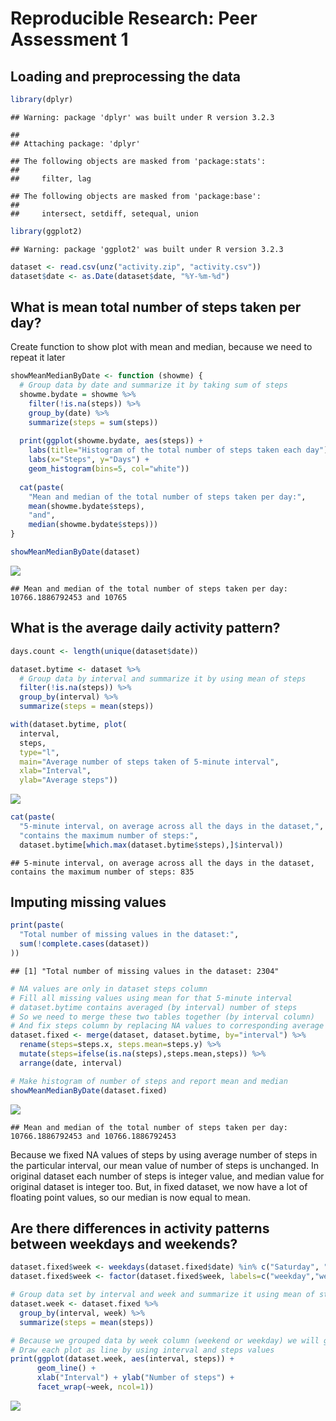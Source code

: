 # Reproducible Research: Peer Assessment 1


## Loading and preprocessing the data

```r
library(dplyr)
```

```
## Warning: package 'dplyr' was built under R version 3.2.3
```

```
## 
## Attaching package: 'dplyr'
```

```
## The following objects are masked from 'package:stats':
## 
##     filter, lag
```

```
## The following objects are masked from 'package:base':
## 
##     intersect, setdiff, setequal, union
```

```r
library(ggplot2)
```

```
## Warning: package 'ggplot2' was built under R version 3.2.3
```

```r
dataset <- read.csv(unz("activity.zip", "activity.csv"))
dataset$date <- as.Date(dataset$date, "%Y-%m-%d")
```


## What is mean total number of steps taken per day?
Create function to show plot with mean and median, because we need to repeat it later

```r
showMeanMedianByDate <- function (showme) {
  # Group data by date and summarize it by taking sum of steps
  showme.bydate = showme %>% 
    filter(!is.na(steps)) %>%
    group_by(date) %>% 
    summarize(steps = sum(steps))
  
  print(ggplot(showme.bydate, aes(steps)) +
    labs(title="Histogram of the total number of steps taken each day") +
    labs(x="Steps", y="Days") +
    geom_histogram(bins=5, col="white"))
  
  cat(paste(
    "Mean and median of the total number of steps taken per day:",
    mean(showme.bydate$steps), 
    "and", 
    median(showme.bydate$steps)))
}

showMeanMedianByDate(dataset)
```

![](figure/mean.per.day-1.png)

```
## Mean and median of the total number of steps taken per day: 10766.1886792453 and 10765
```


## What is the average daily activity pattern?

```r
days.count <- length(unique(dataset$date))

dataset.bytime <- dataset %>%
  # Group data by interval and summarize it by using mean of steps
  filter(!is.na(steps)) %>%
  group_by(interval) %>%
  summarize(steps = mean(steps))

with(dataset.bytime, plot(
  interval, 
  steps, 
  type="l",
  main="Average number of steps taken of 5-minute interval",
  xlab="Interval",
  ylab="Average steps"))
```

![](figure/daily.activity-1.png)

```r
cat(paste(
  "5-minute interval, on average across all the days in the dataset,",
  "contains the maximum number of steps:",
  dataset.bytime[which.max(dataset.bytime$steps),]$interval))
```

```
## 5-minute interval, on average across all the days in the dataset, contains the maximum number of steps: 835
```


## Imputing missing values

```r
print(paste(
  "Total number of missing values in the dataset:",
  sum(!complete.cases(dataset))
))
```

```
## [1] "Total number of missing values in the dataset: 2304"
```

```r
# NA values are only in dataset steps column
# Fill all missing values using mean for that 5-minute interval
# dataset.bytime contains averaged (by interval) number of steps
# So we need to merge these two tables together (by interval column)
# And fix steps column by replacing NA values to corresponding average
dataset.fixed <- merge(dataset, dataset.bytime, by="interval") %>%
  rename(steps=steps.x, steps.mean=steps.y) %>%
  mutate(steps=ifelse(is.na(steps),steps.mean,steps)) %>%
  arrange(date, interval)

# Make histogram of number of steps and report mean and median
showMeanMedianByDate(dataset.fixed)
```

![](figure/imputing-1.png)

```
## Mean and median of the total number of steps taken per day: 10766.1886792453 and 10766.1886792453
```


Because we fixed NA values of steps by using average number of steps in the particular interval,
our mean value of number of steps is unchanged. In original dataset each number of steps is integer value, and median value for original dataset is integer too. But, in fixed dataset, we now have a lot of floating point values, so our median is now equal to mean.


## Are there differences in activity patterns between weekdays and weekends?

```r
dataset.fixed$week <- weekdays(dataset.fixed$date) %in% c("Saturday", "Sunday")
dataset.fixed$week <- factor(dataset.fixed$week, labels=c("weekday","weekend"))

# Group data set by interval and week and summarize it using mean of steps
dataset.week <- dataset.fixed %>%
  group_by(interval, week) %>%
  summarize(steps = mean(steps))

# Because we grouped data by week column (weekend or weekday) we will get 2 plots
# Draw each plot as line by using interval and steps values
print(ggplot(dataset.week, aes(interval, steps)) + 
      geom_line() + 
      xlab("Interval") + ylab("Number of steps") +
      facet_wrap(~week, ncol=1))
```

![](figure/weekends.activity-1.png)
